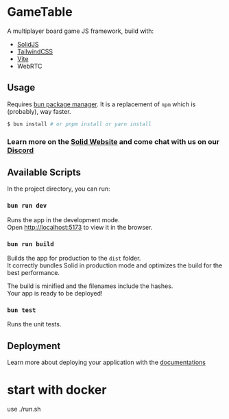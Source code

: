 # GameTable

A multiplayer board game JS framework, build with:
- [SolidJS](https://github.com/solidjs/solid)
- [TailwindCSS](https://github.com/tailwindlabs/tailwindcss)
- [Vite](https://github.com/vitejs/vite)
- WebRTC

## Usage

Requires [bun package manager](https://bun.sh/). It is a replacement of `npm` which is (probably),
way faster.

```bash
$ bun install # or pnpm install or yarn install
```

### Learn more on the [Solid Website](https://solidjs.com) and come chat with us on our [Discord](https://discord.com/invite/solidjs)

## Available Scripts

In the project directory, you can run:

### `bun run dev`

Runs the app in the development mode.<br>
Open [http://localhost:5173](http://localhost:5173) to view it in the browser.

### `bun run build`

Builds the app for production to the `dist` folder.<br>
It correctly bundles Solid in production mode and optimizes the build for the best performance.

The build is minified and the filenames include the hashes.<br>
Your app is ready to be deployed!

### `bun test`

Runs the unit tests.

## Deployment

Learn more about deploying your application with the [documentations](https://vite.dev/guide/static-deploy.html)

# start with docker

use ./run.sh 

